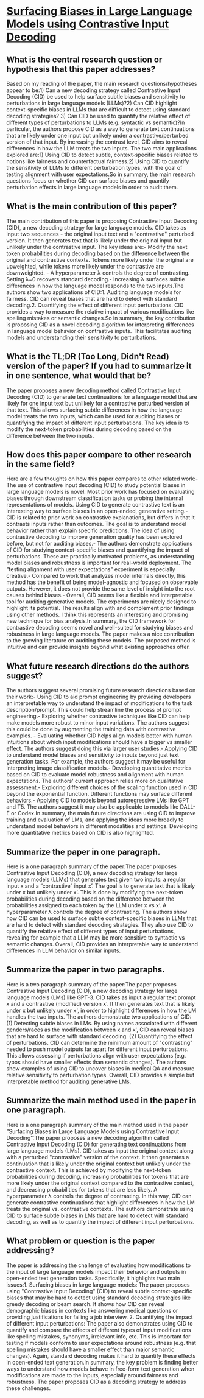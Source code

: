 # [Surfacing Biases in Large Language Models using Contrastive Input   Decoding](https://arxiv.org/abs/2305.07378)

## What is the central research question or hypothesis that this paper addresses?

 Based on my reading of the paper, the main research questions/hypotheses appear to be:1) Can a new decoding strategy called Contrastive Input Decoding (CID) be used to help surface subtle biases and sensitivity to perturbations in large language models (LLMs)?2) Can CID highlight context-specific biases in LLMs that are difficult to detect using standard decoding strategies? 3) Can CID be used to quantify the relative effect of different types of perturbations to LLMs (e.g. syntactic vs semantic)?In particular, the authors propose CID as a way to generate text continuations that are likely under one input but unlikely under a contrastive/perturbed version of that input. By increasing the contrast level, CID aims to reveal differences in how the LLM treats the two inputs. The two main applications explored are:1) Using CID to detect subtle, context-specific biases related to notions like fairness and counterfactual fairness.2) Using CID to quantify the sensitivity of LLMs to different perturbation types, with the goal of testing alignment with user expectations.So in summary, the main research questions focus on whether CID can surface biases and quantify perturbation effects in large language models in order to audit them.


## What is the main contribution of this paper?

 The main contribution of this paper is proposing Contrastive Input Decoding (CID), a new decoding strategy for large language models. CID takes as input two sequences - the original input text and a "contrastive" perturbed version. It then generates text that is likely under the original input but unlikely under the contrastive input. The key ideas are:- Modify the next token probabilities during decoding based on the difference between the original and contrastive contexts. Tokens more likely under the original are upweighted, while tokens more likely under the contrastive are downweighted.  - A hyperparameter λ controls the degree of contrasting. Setting λ=0 recovers standard decoding.- Increasing λ surfaces subtle differences in how the language model responds to the two inputs.The authors show two applications of CID:1. Auditing language models for fairness. CID can reveal biases that are hard to detect with standard decoding.2. Quantifying the effect of different input perturbations. CID provides a way to measure the relative impact of various modifications like spelling mistakes or semantic changes.So in summary, the key contribution is proposing CID as a novel decoding algorithm for interpreting differences in language model behavior on contrastive inputs. This facilitates auditing models and understanding their sensitivity to perturbations.


## What is the TL;DR (Too Long, Didn't Read) version of the paper? If you had to summarize it in one sentence, what would that be?

 The paper proposes a new decoding method called Contrastive Input Decoding (CID) to generate text continuations for a language model that are likely for one input text but unlikely for a contrastive perturbed version of that text. This allows surfacing subtle differences in how the language model treats the two inputs, which can be used for auditing biases or quantifying the impact of different input perturbations. The key idea is to modify the next-token probabilities during decoding based on the difference between the two inputs.


## How does this paper compare to other research in the same field?

 Here are a few thoughts on how this paper compares to other related work:- The use of contrastive input decoding (CID) to study potential biases in large language models is novel. Most prior work has focused on evaluating biases through downstream classification tasks or probing the internal representations of models. Using CID to generate contrastive text is an interesting way to surface biases in an open-ended, generative setting.- CID is related to prior work on contrastive explanations, but differs in that it contrasts inputs rather than outcomes. The goal is to understand model behavior rather than explain specific predictions. The idea of using contrastive decoding to improve generation quality has been explored before, but not for auditing biases.- The authors demonstrate applications of CID for studying context-specific biases and quantifying the impact of perturbations. These are practically motivated problems, as understanding model biases and robustness is important for real-world deployment. The "testing alignment with user expectations" experiment is especially creative.- Compared to work that analyzes model internals directly, this method has the benefit of being model-agnostic and focused on observable outputs. However, it does not provide the same level of insight into the root causes behind biases.- Overall, CID seems like a flexible and interpretable tool for auditing generative models. The experiments are nicely designed to highlight its potential. The results align with and complement prior findings using other methods. I think this represents an interesting and promising new technique for bias analysis.In summary, the CID framework for contrastive decoding seems novel and well-suited for studying biases and robustness in large language models. The paper makes a nice contribution to the growing literature on auditing these models. The proposed method is intuitive and can provide insights beyond what existing approaches offer.


## What future research directions do the authors suggest?

 The authors suggest several promising future research directions based on their work:- Using CID to aid prompt engineering by providing developers an interpretable way to understand the impact of modifications to the task description/prompt. This could help streamline the process of prompt engineering.- Exploring whether contrastive techniques like CID can help make models more robust to minor input variations. The authors suggest this could be done by augmenting the training data with contrastive examples. - Evaluating whether CID helps align models better with human intuitions about which input modifications should have a bigger vs smaller effect. The authors suggest doing this via larger user studies.- Applying CID to understand model biases and sensitivity to inputs beyond just text generation tasks. For example, the authors suggest it may be useful for interpreting image classification models.- Developing quantitative metrics based on CID to evaluate model robustness and alignment with human expectations. The authors' current approach relies more on qualitative assessment.- Exploring different choices of the scaling function used in CID beyond the exponential function. Different functions may surface different behaviors.- Applying CID to models beyond autoregressive LMs like GPT and T5. The authors suggest it may also be applicable to models like DALL-E or Codex.In summary, the main future directions are using CID to improve training and evaluation of LMs, and applying the ideas more broadly to understand model behaviors in different modalities and settings. Developing more quantitative metrics based on CID is also highlighted.


## Summarize the paper in one paragraph.

 Here is a one paragraph summary of the paper:The paper proposes Contrastive Input Decoding (CID), a new decoding strategy for large language models (LLMs) that generates text given two inputs: a regular input x and a “contrastive” input x’. The goal is to generate text that is likely under x but unlikely under x’. This is done by modifying the next-token probabilities during decoding based on the difference between the probabilities assigned to each token by the LLM under x vs x’. A hyperparameter λ controls the degree of contrasting. The authors show how CID can be used to surface subtle context-specific biases in LLMs that are hard to detect with standard decoding strategies. They also use CID to quantify the relative effect of different types of input perturbations, revealing for example that a LLM may be more sensitive to syntactic vs semantic changes. Overall, CID provides an interpretable way to understand differences in LLM behavior on similar inputs.


## Summarize the paper in two paragraphs.

 Here is a two paragraph summary of the paper:The paper proposes Contrastive Input Decoding (CID), a new decoding strategy for large language models (LMs) like GPT-3. CID takes as input a regular text prompt x and a contrastive (modified) version x'. It then generates text that is likely under x but unlikely under x', in order to highlight differences in how the LM handles the two inputs. The authors demonstrate two applications of CID: (1) Detecting subtle biases in LMs. By using names associated with different genders/races as the modification between x and x', CID can reveal biases that are hard to surface with standard decoding. (2) Quantifying the effect of perturbations. CID can determine the minimum amount of "contrasting" needed to push model outputs far apart for different input perturbations. This allows assessing if perturbations align with user expectations (e.g. typos should have smaller effects than semantic changes). The authors show examples of using CID to uncover biases in medical QA and measure relative sensitivity to perturbation types. Overall, CID provides a simple but interpretable method for auditing generative LMs.


## Summarize the main method used in the paper in one paragraph.

 Here is a one paragraph summary of the main method used in the paper "Surfacing Biases in Large Language Models using Contrastive Input Decoding":The paper proposes a new decoding algorithm called Contrastive Input Decoding (CID) for generating text continuations from large language models (LMs). CID takes as input the original context along with a perturbed "contrastive" version of the context. It then generates a continuation that is likely under the original context but unlikely under the contrastive context. This is achieved by modifying the next-token probabilities during decoding, increasing probabilities for tokens that are more likely under the original context compared to the contrastive context, and decreasing probabilities for tokens that are less likely. A hyperparameter λ controls the degree of contrasting. In this way, CID can generate contrastive continuations that highlight differences in how the LM treats the original vs. contrastive contexts. The authors demonstrate using CID to surface subtle biases in LMs that are hard to detect with standard decoding, as well as to quantify the impact of different input perturbations.


## What problem or question is the paper addressing?

 The paper is addressing the challenge of evaluating how modifications to the input of large language models impact their behavior and outputs in open-ended text generation tasks. Specifically, it highlights two main issues:1. Surfacing biases in large language models: The paper proposes using "Contrastive Input Decoding" (CID) to reveal subtle context-specific biases that may be hard to detect using standard decoding strategies like greedy decoding or beam search. It shows how CID can reveal demographic biases in contexts like answering medical questions or providing justifications for failing a job interview. 2. Quantifying the impact of different input perturbations: The paper also demonstrates using CID to quantify and compare the effects of different types of input modifications like spelling mistakes, synonyms, irrelevant info, etc. This is important for testing if models conform to user expectations around robustness (e.g. that spelling mistakes should have a smaller effect than major semantic changes). Again, standard decoding makes it hard to quantify these effects in open-ended text generation.In summary, the key problem is finding better ways to understand how models behave in free-form text generation when modifications are made to the inputs, especially around fairness and robustness. The paper proposes CID as a decoding strategy to address these challenges.
